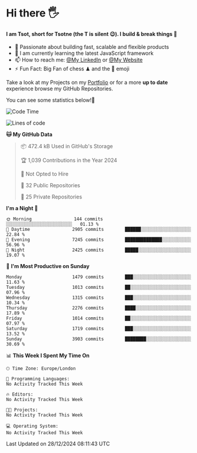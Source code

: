 # Hi there :raised_hand_with_fingers_splayed:
#### I am Tsot, short for Tsotne (the T is silent :wink:). I build & break things :space_invader:
- :telescope: Passionate about building fast, scalable and flexible products
- :seedling: I am currently learning the latest JavaScript framework 
- :mailbox: How to reach me: [@My LinkedIn](https://www.linkedin.com/in/tsotne-gvadzabia/) or [@My Website](https://tsotne.co.uk/contact)
- :zap: Fun Fact: Big Fan of chess ♟ and the 👾 emoji

Take a look at my Projects on my [Portfolio](https://tsotne.co.uk/) or for a more **up to date** experience browse my GitHub Repositories.

You can see some statistics below!:space_invader:
<!--START_SECTION:waka-->
![Code Time](http://img.shields.io/badge/Code%20Time-761%20hrs%202%20mins-blue)

![Lines of code](https://img.shields.io/badge/From%20Hello%20World%20I%27ve%20Written-8.4%20million%20lines%20of%20code-blue)

**🐱 My GitHub Data** 

> 📦 472.4 kB Used in GitHub's Storage 
 > 
> 🏆 1,039 Contributions in the Year 2024
 > 
> 🚫 Not Opted to Hire
 > 
> 📜 32 Public Repositories 
 > 
> 🔑 25 Private Repositories 
 > 
**I'm a Night 🦉** 

```text
🌞 Morning                144 commits         ░░░░░░░░░░░░░░░░░░░░░░░░░   01.13 % 
🌆 Daytime                2905 commits        ██████░░░░░░░░░░░░░░░░░░░   22.84 % 
🌃 Evening                7245 commits        ██████████████░░░░░░░░░░░   56.96 % 
🌙 Night                  2425 commits        █████░░░░░░░░░░░░░░░░░░░░   19.07 % 
```
📅 **I'm Most Productive on Sunday** 

```text
Monday                   1479 commits        ███░░░░░░░░░░░░░░░░░░░░░░   11.63 % 
Tuesday                  1013 commits        ██░░░░░░░░░░░░░░░░░░░░░░░   07.96 % 
Wednesday                1315 commits        ███░░░░░░░░░░░░░░░░░░░░░░   10.34 % 
Thursday                 2276 commits        ████░░░░░░░░░░░░░░░░░░░░░   17.89 % 
Friday                   1014 commits        ██░░░░░░░░░░░░░░░░░░░░░░░   07.97 % 
Saturday                 1719 commits        ███░░░░░░░░░░░░░░░░░░░░░░   13.52 % 
Sunday                   3903 commits        ████████░░░░░░░░░░░░░░░░░   30.69 % 
```


📊 **This Week I Spent My Time On** 

```text
🕑︎ Time Zone: Europe/London

💬 Programming Languages: 
No Activity Tracked This Week

🔥 Editors: 
No Activity Tracked This Week

🐱‍💻 Projects: 
No Activity Tracked This Week

💻 Operating System: 
No Activity Tracked This Week
```


 Last Updated on 28/12/2024 08:11:43 UTC
<!--END_SECTION:waka-->

